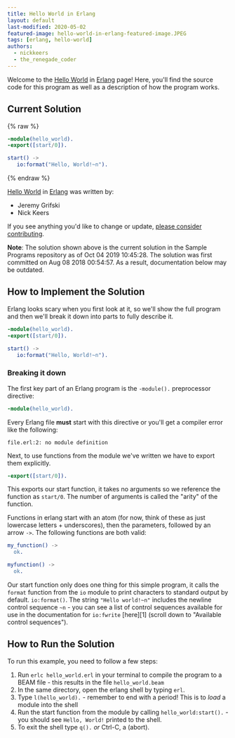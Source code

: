 ```yaml
---
title: Hello World in Erlang
layout: default
last-modified: 2020-05-02
featured-image: hello-world-in-erlang-featured-image.JPEG
tags: [erlang, hello-world]
authors:
  - nickkeers
  - the_renegade_coder
---
```


Welcome to the [Hello World](https://sampleprograms.io/projects/hello-world) in [Erlang](https://sampleprograms.io/languages/erlang) page! Here, you'll find the source code for this program as well as a description of how the program works.

## Current Solution

{% raw %}

```erlang
-module(hello_world).
-export([start/0]).

start() ->
   io:format("Hello, World!~n").
```

{% endraw %}

[Hello World](https://sampleprograms.io/projects/hello-world) in [Erlang](https://sampleprograms.io/languages/erlang) was written by:

- Jeremy Grifski
- Nick Keers

If you see anything you'd like to change or update, [please consider contributing](https://github.com/TheRenegadeCoder/sample-programs).

**Note**: The solution shown above is the current solution in the Sample Programs repository as of Oct 04 2019 10:45:28. The solution was first committed on Aug 08 2018 00:54:57. As a result, documentation below may be outdated.

## How to Implement the Solution

Erlang looks scary when you first look at it, so we'll show the full program and
then we'll break it down into parts to fully describe it.

```erlang
-module(hello_world).
-export([start/0]).

start() ->
   io:format("Hello, World!~n").
```

### Breaking it down

The first key part of an Erlang program is the `-module().` preprocessor directive:

```erlang
-module(hello_world).
```

Every Erlang file **must** start with this directive or you'll get a compiler error like the following:

```
file.erl:2: no module definition
```

Next, to use functions from the module we've written we have to export them explicitly.

```erlang
-export([start/0]).
```

This exports our start function, it takes no arguments so we reference the function as `start/0`. The number of arguments is called the "arity" of the function.


Functions in erlang start with an atom (for now, think of these as just lowercase letters + underscores), then the parameters, followed by an arrow `->`. The following functions are both valid:

```erlang
my_function() ->
  ok.

myfunction() ->
  ok.
```

Our start function only does one thing for this simple program, it calls the `format` function from the `io` module to print characters to standard output by default. `io:format()`. The string `"Hello world!~n"` includes the newline control sequence `~n` - you can see a list of control sequences available for use in the documentation for `io:fwrite` [here][1] (scroll down to "Available control sequences").


## How to Run the Solution

To run this example, you need to follow a few steps:

1. Run `erlc hello_world.erl` in your terminal to compile the program to a BEAM file - this results in the file `hello_world.beam`
2. In the same directory, open the erlang shell by typing `erl`.
3. Type `l(hello_world).` - remember to end with a period! This is to *load* a module into the shell
4. Run the start function from the module by calling `hello_world:start().` - you should see `Hello, World!` printed to the shell.
5. To exit the shell type `q().` _or_ Ctrl-C, a (abort).
